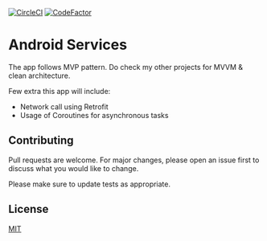 [![CircleCI](https://circleci.com/gh/bosankus/Weatherify-MVP.svg?style=svg)](https://app.circleci.com/pipelines/github/bosankus/Weatherify-MVP?branch=master)  [![CodeFactor](https://www.codefactor.io/repository/github/bosankus/weatherify-mvp/badge?style=plastic)](https://www.codefactor.io/repository/github/bosankus/weatherify-mvp/stats)

# Android Services

The app follows MVP pattern. Do check my other projects for MVVM & clean architecture.

Few extra this app will include:
- Network call using Retrofit
- Usage of Coroutines for asynchronous tasks

## Contributing
Pull requests are welcome. For major changes, please open an issue first to discuss what you would like to change.

Please make sure to update tests as appropriate.

## License
[MIT](https://choosealicense.com/licenses/mit/)
